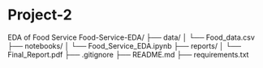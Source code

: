 # Project-2
EDA of Food Service
Food-Service-EDA/
├── data/
│   └── Food_data.csv
├── notebooks/
│   └── Food_Service_EDA.ipynb
├── reports/
│   └── Final_Report.pdf
├── .gitignore
├── README.md
├── requirements.txt
